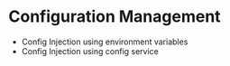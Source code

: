 # Configuration Management

- Config Injection using environment variables
- Config Injection using config service
